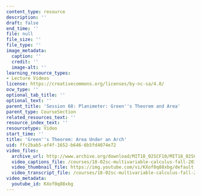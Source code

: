 ```yaml
---
content_type: resource
description: ''
draft: false
end_time: ''
file: null
file_size: ''
file_type: ''
image_metadata:
  caption: ''
  credit: ''
  image-alt: ''
learning_resource_types:
- Lecture Videos
license: https://creativecommons.org/licenses/by-nc-sa/4.0/
ocw_type: ''
optional_tab_title: ''
optional_text: ''
parent_title: 'Session 68: Planimeter: Green''s Theorem and Area'
parent_type: CourseSection
related_resources_text: ''
resource_index_text: ''
resourcetype: Video
start_time: ''
title: 'Green''s Theorem: Area Under an Arch'
uid: ffc2bab5-af4f-1652-b646-6b5fd4074e72
video_files:
  archive_url: http://www.archive.org/download/MIT18_02SCF10/MIT18_02SCF10Rec_45a_300k.mp4
  video_captions_file: /courses/18-02sc-multivariable-calculus-fall-2010/b446b5486b165132b6e07e6bfbc6ca42_KXof0q88xbg.vtt
  video_thumbnail_file: https://img.youtube.com/vi/KXof0q88xbg/default.jpg
  video_transcript_file: /courses/18-02sc-multivariable-calculus-fall-2010/e10b1d077f50dec633b4ddad230aadb4_KXof0q88xbg.pdf
video_metadata:
  youtube_id: KXof0q88xbg
---
```

